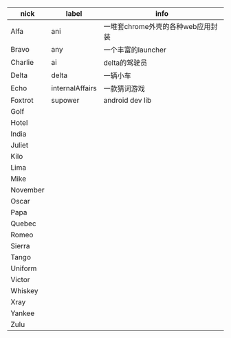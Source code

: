 
|nick       |label            |info                                   |
|-----------|-----------------|---------------------------------------|
|Alfa       |ani              |一堆套chrome外壳的各种web应用封装      |
|Bravo      |any              |一个丰富的launcher                     |
|Charlie    |ai               |delta的驾驶员                          |
|Delta      |delta            |一辆小车                               |
|Echo       |internalAffairs  |一款猜词游戏                           |
|Foxtrot    |supower          |android dev lib                        |
|Golf       |                 |                                       |
|Hotel      |                 |                                       |
|India      |                 |                                       |
|Juliet     |                 |                                       |
|Kilo       |                 |                                       |
|Lima       |                 |                                       |
|Mike       |                 |                                       |
|November   |                 |                                       |
|Oscar      |                 |                                       |
|Papa       |                 |                                       |
|Quebec     |                 |                                       |
|Romeo      |                 |                                       |
|Sierra     |                 |                                       |
|Tango      |                 |                                       |
|Uniform    |                 |                                       |
|Victor     |                 |                                       |
|Whiskey    |                 |                                       |
|Xray       |                 |                                       |
|Yankee     |                 |                                       |
|Zulu       |                 |                                       |